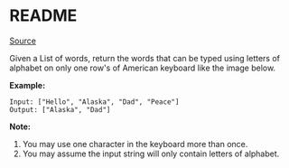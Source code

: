 # README #

[Source](https://leetcode.com/problems/keyboard-row/)

Given a List of words, return the words that can be typed using letters of alphabet on only one row's of American keyboard like the image below.

**Example:**

```
Input: ["Hello", "Alaska", "Dad", "Peace"]
Output: ["Alaska", "Dad"]
```
 
**Note:**

1. You may use one character in the keyboard more than once.
2. You may assume the input string will only contain letters of alphabet.

